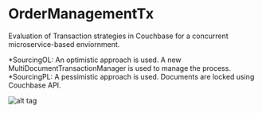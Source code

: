 # OrderManagementTx

Evaluation of Transaction strategies in Couchbase for a concurrent microservice-based enviornment.

*SourcingOL: An optimistic approach is used. A new MultiDocumentTransactionManager is used to manage the process.
*SourcingPL: A pessimistic approach is used. Documents are locked using Couchbase API.

![alt tag](https://cloud.githubusercontent.com/assets/6870793/21527092/179c9b36-cd29-11e6-84e3-bf164b9669f7.png)
